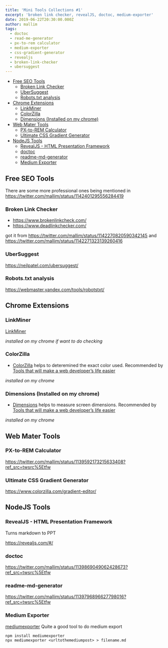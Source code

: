 ```yaml
---
title: 'Mini Tools Collections #1'
excerpt: 'broken link checker, revealJS, doctoc, medium-exporter'
date: 2019-06-22T20:30:00.000Z
author: mallim
tags:
  - doctoc
  - read-me-generator
  - px-to-rem calculator
  - medium-exporter
  - css-gradient-generator
  - revealjs
  - broken-link-checker
  - ubersuggest
---
```



<!-- toc -->

- [Free SEO Tools](#free-seo-tools)
  * [Broken Link Checker](#broken-link-checker)
  * [UberSuggest](#ubersuggest)
  * [Robots.txt analysis](#robotstxt-analysis)
- [Chrome Extensions](#chrome-extensions)
  * [LinkMiner](#linkminer)
  * [ColorZilla](#colorzilla)
  * [Dimensions (Installed on my chrome)](#dimensions-installed-on-my-chrome)
- [Web Mater Tools](#web-mater-tools)
  * [PX-to-REM Calculator](#px-to-rem-calculator)
  * [Ultimate CSS Gradient Generator](#ultimate-css-gradient-generator)
- [NodeJS Tools](#nodejs-tools)
  * [RevealJS - HTML Presentation Framework](#revealjs---html-presentation-framework)
  * [doctoc](#doctoc)
  * [readme-md-generator](#readme-md-generator)
  * [Medium Exporter](#medium-exporter)

<!-- tocstop -->

## Free SEO Tools

There are some more professional ones being mentioned in https://twitter.com/mallim/status/1142401295556284419

### Broken Link Checker

- https://www.brokenlinkcheck.com/
- https://www.deadlinkchecker.com/

got it from https://twitter.com/mallim/status/1142270820590342145
and https://twitter.com/mallim/status/1142271323139260416

### UberSuggest

https://neilpatel.com/ubersuggest/

### Robots.txt analysis

https://webmaster.yandex.com/tools/robotstxt/

## Chrome Extensions

### LinkMiner

[LinkMiner](https://chrome.google.com/webstore/detail/linkminer/ogdhdnpiclkaeicicamopfohidjokoom?hl=en)

_installed on my chrome if want to do checking_

### ColorZilla

- [ColorZilla](https://chrome.google.com/webstore/detail/colorzilla/bhlhnicpbhignbdhedgjhgdocnmhomnp) helps to deteremined the exact color used. Recommended by [Tools that will make a web developer’s life easier](https://codeburst.io/tools-that-will-make-a-web-developers-life-easier-fadf87bbdacb)

_installed on my chrome_

### Dimensions (Installed on my chrome)

- [Dimensions](https://chrome.google.com/webstore/detail/dimensions/baocaagndhipibgklemoalmkljaimfdj) helps to measure screen dimensions. Recommended by [Tools that will make a web developer’s life easier](https://codeburst.io/tools-that-will-make-a-web-developers-life-easier-fadf87bbdacb)

_installed on my chrome_

## Web Mater Tools

### PX-to-REM Calculator

https://twitter.com/mallim/status/1139592173215633408?ref_src=twsrc%5Etfw

### Ultimate CSS Gradient Generator

https://www.colorzilla.com/gradient-editor/

## NodeJS Tools

### RevealJS - HTML Presentation Framework

Turns markdown to PPT

https://revealjs.com/#/

### doctoc

https://twitter.com/mallim/status/1139869049062428673?ref_src=twsrc%5Etfw

### readme-md-generator

https://twitter.com/mallim/status/1139796896627798016?ref_src=twsrc%5Etfw

### Medium Exporter

[mediumexporter](https://github.com/xdamman/mediumexporter) Quite a good tool to do medium export

```
npm install mediumexporter
npx mediumexporter <urltothemediumpost> > filename.md
```

